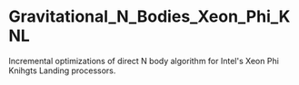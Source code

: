 # Gravitational_N_Bodies_Xeon_Phi_KNL
Incremental optimizations of direct N body algorithm for Intel's Xeon Phi Knihgts Landing processors.
